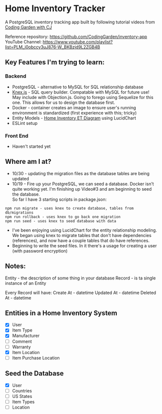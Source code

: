 # Home Inventory Tracker

A PostgreSQL inventory tracking app built by following tutorial videos from [Coding Garden with CJ](https://github.com/CodingGarden)

Reference repository: https://github.com/CodingGarden/inventory-app  
YouTube Channel: https://www.youtube.com/playlist?list=PLM_i0obccy3uJ876-W_BKBzjd9L2ZGB4B

## Key Features I'm trying to learn:
### Backend
* PostgreSQL - alternative to MySQL for SQL relationship database
* [Knex.js](http://knexjs.org/#Installation-client) - SQL query builder. Compatable with MySQL for future use! May include with Objection.js. Going to forego using Sequelize for this one. This allows for us to design the database first. 
* Docker - container creates an image to ensure user's running environment is standardized (first experience with this; tricky)
* Entity Models - [Home Inventory ET Diagram](https://app.lucidchart.com/invitations/accept/305365a9-5493-4958-8ead-386f98334a4d) using LucidChart
* ESLint setup
### Front End
* Haven't started yet

## Where am I at?
* 10/30 - updating the migration files as the database tables are being updated
* 10/19 - Fire up your PostgreSQL, we can seed a database. Docker isn't quite working yet. 
I'm finishing up Video#3 and am beginning to seed the database.  
So far I have 3 starting scripts in package.json:
```
npm run migrate - uses knex to create database, tables from db/migrations
npm run rollback - uses knex to go back one migration
npm run seed - uses knex to seed database with data
```
* I've been enjoying using LucidChart for the entity relationship modeling. We began using knex to migrate tables that don't have dependencies (references), and now have a couple tables that do have references. 
* Beginning to write the seed files. In it there's a usage for creating a user (with password encryption)
## Notes:
Entity - the description of some thing in your database
  Record - is ta single instance of an Entity

Every Record will have:
Create At - datetime
Updated At - datetime
Deleted At - datetime

## Entities in a Home Inventory System
* [x] User
* [x] Item Type
* [x] Manufacturer
* [ ] Comment
* [ ] Warranty
* [x] Item Location
* [ ] Item Purchase Location

## Seed the Database

* [x] User
* [ ] Countries
* [ ] US States
* [ ] Item Types
* [ ] Location